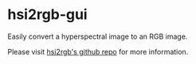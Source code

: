 # hsi2rgb-gui

Easily convert a hyperspectral image to an RGB image.  

Please visit [hsi2rgb's github repo](https://github.com/songyz2019/hsi2rgb) for more information.  